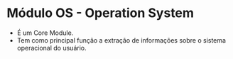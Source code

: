 # Módulo OS - Operation System

- É um Core Module.
- Tem como principal função a extração de informações sobre o sistema operacional do usuário.